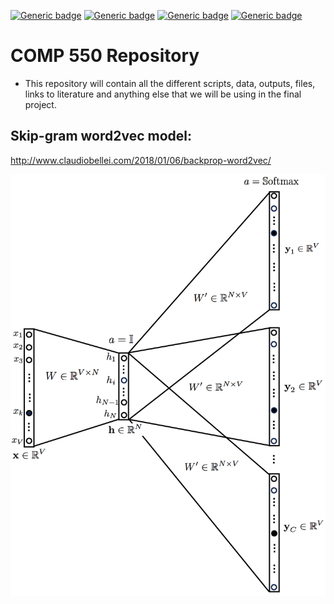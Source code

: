 [![Generic badge](https://img.shields.io/badge/COMP_550_Final_Project-Building-blue.svg)](https://shields.io/)
[![Generic badge](https://img.shields.io/badge/Contributors-3-<COLOR>.svg)](https://shields.io/)
[![Generic badge](https://img.shields.io/badge/COMP550-Natural_Language_Processing-red.svg)](https://shields.io/)
[![Generic badge](https://img.shields.io/badge/Neat_level-OVER_9000-green.svg)](https://shields.io/)

# COMP 550 Repository 
- This repository will contain all the different scripts, data, outputs, files, links to literature and anything else that we will be using in the final project. 

## Skip-gram word2vec model: 

http://www.claudiobellei.com/2018/01/06/backprop-word2vec/

![](figs/Skipgram.png)
